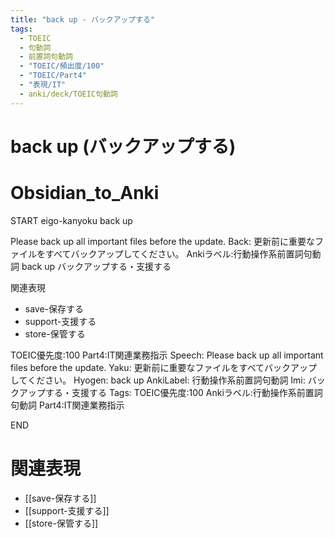 ```yaml
---
title: "back up - バックアップする"
tags:
  - TOEIC
  - 句動詞
  - 前置詞句動詞
  - "TOEIC/頻出度/100"
  - "TOEIC/Part4"
  - "表現/IT"
  - anki/deck/TOEIC句動詞
---
```


# back up (バックアップする)

# Obsidian_to_Anki
START
eigo-kanyoku
back up

Please back up all important files before the update.
Back:
更新前に重要なファイルをすべてバックアップしてください。
Ankiラベル:行動操作系前置詞句動詞
back up
バックアップする・支援する

関連表現
- save-保存する
- support-支援する
- store-保管する

TOEIC優先度:100
Part4:IT関連業務指示
Speech: Please back up all important files before the update.
Yaku: 更新前に重要なファイルをすべてバックアップしてください。
Hyogen: back up
AnkiLabel: 行動操作系前置詞句動詞
Imi: バックアップする・支援する
Tags: TOEIC優先度:100 Ankiラベル:行動操作系前置詞句動詞 Part4:IT関連業務指示
<!--ID: 1751241922020-->
END

# 関連表現
- [[save-保存する]]
- [[support-支援する]]
- [[store-保管する]]
